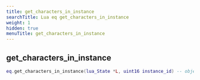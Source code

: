 ```yaml
---
title: get_characters_in_instance
searchTitle: Lua eq get_characters_in_instance
weight: 1
hidden: true
menuTitle: get_characters_in_instance
---
```

## get_characters_in_instance
```lua
eq.get_characters_in_instance(lua_State *L, uint16 instance_id) -- object
```